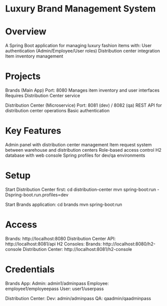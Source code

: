 # Luxury Brand Management System

# Overview

A Spring Boot application for managing luxury fashion items with:
User authentication (Admin/Employee/User roles)
Distribution center integration
Item inventory management

# Projects

Brands (Main App)
Port: 8080
Manages item inventory and user interfaces
Requires Distribution Center service

Distribution Center (Microservice)
Port: 8081 (dev) / 8082 (qa)
REST API for distribution center operations
Basic authentication

# Key Features

Admin panel with distribution center management
Item request system between warehouse and distribution centers
Role-based access control
H2 database with web console
Spring profiles for dev/qa environments

# Setup

Start Distribution Center first:
cd distribution-center
mvn spring-boot:run -Dspring-boot.run.profiles=dev

Start Brands application:
cd brands
mvn spring-boot:run

# Access

Brands: http://localhost:8080
Distribution Center API: http://localhost:8081/api
H2 Consoles:
Brands: http://localhost:8080/h2-console
Distribution Center: http://localhost:8081/h2-console

# Credentials

Brands App:
Admin: admin1/adminpass
Employee: employee1/employeepass
User: user1/userpass

Distribution Center:
Dev: admin/adminpass
QA: qaadmin/qaadminpass
